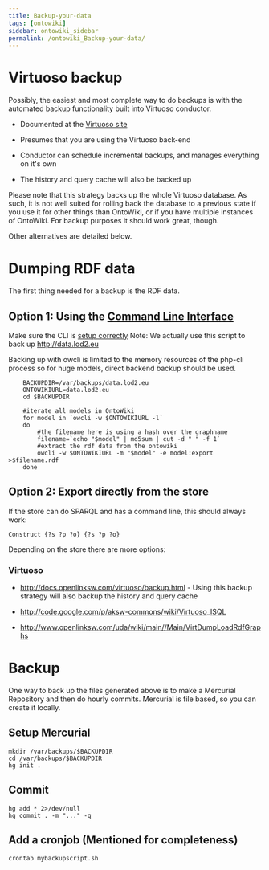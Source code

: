 ```yaml
---
title: Backup-your-data
tags: [ontowiki]
sidebar: ontowiki_sidebar
permalink: /ontowiki_Backup-your-data/
---
```

# Virtuoso backup

Possibly, the easiest and most complete way to do backups is with the automated backup functionality built into Virtuoso conductor. 

 - Documented at the [Virtuoso site](http://docs.openlinksw.com/virtuoso/backup.html)

 - Presumes that you are using the Virtuoso back-end

 - Conductor can schedule incremental backups, and manages everything on it's own

 - The history and query cache will also be backed up

Please note that this strategy backs up the whole Virtuoso database. As such, it is not well suited for rolling back the database to a previous state if you use it for other things than OntoWiki, or if you have multiple instances of OntoWiki. For backup purposes it should work great, though.

Other alternatives are detailed below.

# Dumping RDF data
The first thing needed for a backup is the RDF data.

## Option 1: Using the [Command Line Interface](https://github.com/AKSW/owcli/)
Make sure the CLI is [setup correctly](https://github.com/AKSW/owcli/blob/master/README.md)
Note: We actually use this script to back up <http://data.lod2.eu>

Backing up with owcli is limited to the memory resources of the php-cli process so for huge models, direct backend backup should be used.
```
    BACKUPDIR=/var/backups/data.lod2.eu
    ONTOWIKIURL=data.lod2.eu
    cd $BACKUPDIR
    
    #iterate all models in OntoWiki
    for model in `owcli -w $ONTOWIKIURL -l`
    do
        #the filename here is using a hash over the graphname
        filename=`echo "$model" | md5sum | cut -d " " -f 1`
        #extract the rdf data from the ontowiki
        owcli -w $ONTOWIKIURL -m "$model" -e model:export >$filename.rdf
    done

```

## Option 2: Export directly from the store
If the store can do SPARQL and has a command line, this should always work:

```
Construct {?s ?p ?o} {?s ?p ?o}
```

Depending on the store there are more options:

### Virtuoso

  * <http://docs.openlinksw.com/virtuoso/backup.html> - Using this backup strategy will also backup the history and query cache
  
  * <http://code.google.com/p/aksw-commons/wiki/Virtuoso_ISQL>
  
  * <http://www.openlinksw.com/uda/wiki/main//Main/VirtDumpLoadRdfGraphs>

# Backup

One way to back up the files generated above is to make a Mercurial Repository and then do hourly commits. Mercurial is file based, so you can create it locally.

## Setup Mercurial

```
mkdir /var/backups/$BACKUPDIR
cd /var/backups/$BACKUPDIR
hg init .
```

## Commit

```
hg add * 2>/dev/null
hg commit . -m "..." -q
```

## Add a cronjob (Mentioned for completeness)

```
crontab mybackupscript.sh
```

